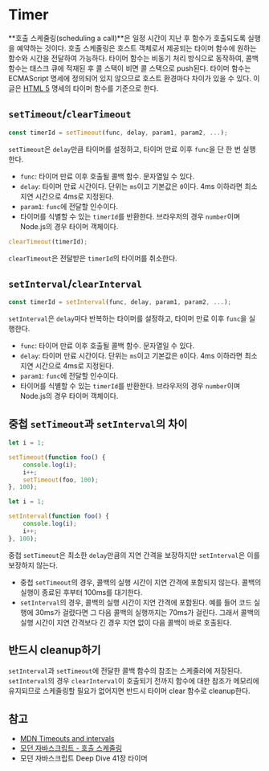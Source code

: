 # Timer

**호출 스케줄링(scheduling a call)**은 일정 시간이 지난 후 함수가 호출되도록 실행을 예약하는 것이다. 호출 스케줄링은 호스트 객체로서 제공되는 타이머 함수에 원하는 함수와 시간을 전달하여 가능하다. 타이머 함수는 비동기 처리 방식으로 동작하여, 콜백 함수는 태스크 큐에 적재된 후 콜 스택이 비면 콜 스택으로 push된다. 타이머 함수는 ECMAScript 명세에 정의되어 있지 않으므로 호스트 환경마다 차이가 있을 수 있다. 이 글은 [HTML 5](https://html.spec.whatwg.org/multipage/timers-and-user-prompts.html#microtask-queuing) 명세의 타이머 함수를 기준으로 한다.

## `setTimeout`/`clearTimeout`

```javascript
const timerId = setTimeout(func, delay, param1, param2, ...);
```

`setTimeout`은 `delay`만큼 타이머를 설정하고, 타이머 만료 이후 `func`을 단 한 번 실행한다.

- `func`: 타이머 만료 이후 호출될 콜백 함수. 문자열일 수 있다.
- `delay`: 타이머 만료 시간이다. 단위는 `ms`이고 기본값은 `0`이다. 4ms 이하라면 최소 지연 시간으로 4ms로 지정된다.
- `param1`: `func`에 전달할 인수이다.
- 타이머를 식별할 수 있는 `timerId`를 반환한다. 브라우저의 경우 `number`이며 Node.js의 경우 타이머 객체이다.

```javascript
clearTimeout(timerId);
```

`clearTimeout`은 전달받은 `timerId`의 타이머를 취소한다.

## `setInterval`/`clearInterval`

```javascript
const timerId = setInterval(func, delay, param1, param2, ...);
```

`setInterval`은 `delay`마다 반복하는 타이머를 설정하고, 타이머 만료 이후 `func`을 실행한다.

- `func`: 타이머 만료 이후 호출될 콜백 함수. 문자열일 수 있다.
- `delay`: 타이머 만료 시간이다. 단위는 `ms`이고 기본값은 `0`이다. 4ms 이하라면 최소 지연 시간으로 4ms로 지정된다.
- `param1`: `func`에 전달할 인수이다.
- 타이머를 식별할 수 있는 `timerId`를 반환한다. 브라우저의 경우 `number`이며 Node.js의 경우 타이머 객체이다.

## 중첩 `setTimeout`과 `setInterval`의 차이

```javascript
let i = 1;

setTimeout(function foo() {
    console.log(i);
    i++;
    setTimeout(foo, 100);
}, 100);
```

```javascript
let i = 1;

setInterval(function foo() {
    console.log(i);
    i++;
}, 100);
```

중첩 `setTimeout`은 최소한 `delay`만큼의 지연 간격을 보장하지만 `setInterval`은 이를 보장하지 않는다.

- 중첩 `setTimeout`의 경우, 콜백의 실행 시간이 지연 간격에 포함되지 않는다. 콜백의 실행이 종료된 후부터 100ms를 대기한다.
- `setInterval`의 경우, 콜백의 실행 시간이 지연 간격에 포함된다. 예를 들어 코드 실행에 30ms가 걸렸다면 그 다음 콜백의 실행까지는 70ms가 걸린다. 그래서 콜백의 실행 시간이 지연 간격보다 긴 경우 지연 없이 다음 콜백이 바로 호출된다.

## 반드시 cleanup하기

`setInterval`과 `setTimeout`에 전달한 콜백 함수의 참조는 스케줄러에 저장된다. `setInterval`의 경우 `clearInterval`이 호출되기 전까지 함수에 대한 참조가 메모리에 유지되므로 스케줄링할 필요가 없어지면 반드시 타이머 clear 함수로 cleanup한다.



## 참고

- [MDN Timeouts and intervals](https://developer.mozilla.org/ko/docs/Learn/JavaScript/Asynchronous/Timeouts_and_intervals)
- [모던 자바스크립트 - 호출 스케줄링](https://ko.javascript.info/settimeout-setinterval)
- 모던 자바스크립트 Deep Dive 41장 타이머

